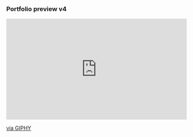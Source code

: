 ### Portfolio preview v4

<iframe src="https://giphy.com/embed/VhcSEMBPtp4nXkcuAv" width="480" height="270" frameBorder="0" class="giphy-embed" allowFullScreen></iframe><p><a href="https://giphy.com/gifs/VhcSEMBPtp4nXkcuAv">via GIPHY</a></p>